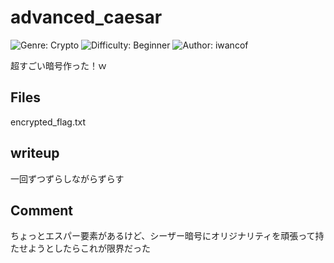 # advanced_caesar
![Genre: Crypto](https://img.shields.io/badge/genre-crypto-brightgreen?style=for-the-badge)
![Difficulty: Beginner](https://img.shields.io/badge/difficulty-Beginner-blue?style=for-the-badge)
![Author: iwancof](https://img.shields.io/badge/author-iwancof-lightgrey?style=for-the-badge)

超すごい暗号作った！ｗ

## Files
encrypted_flag.txt

## writeup
一回ずつずらしながらずらす

## Comment
ちょっとエスパー要素があるけど、シーザー暗号にオリジナリティを頑張って持たせようとしたらこれが限界だった


